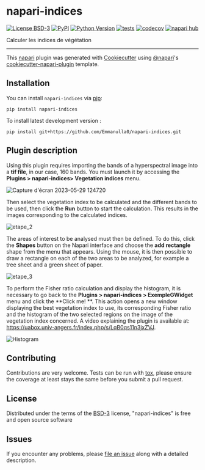 # napari-indices

[![License BSD-3](https://img.shields.io/pypi/l/napari-indices.svg?color=green)](https://github.com/Emmanulla0/napari-indices/raw/main/LICENSE)
[![PyPI](https://img.shields.io/pypi/v/napari-indices.svg?color=green)](https://pypi.org/project/napari-indices)
[![Python Version](https://img.shields.io/pypi/pyversions/napari-indices.svg?color=green)](https://python.org)
[![tests](https://github.com/Emmanulla0/napari-indices/workflows/tests/badge.svg)](https://github.com/Emmanulla0/napari-indices/actions)
[![codecov](https://codecov.io/gh/Emmanulla0/napari-indices/branch/main/graph/badge.svg)](https://codecov.io/gh/Emmanulla0/napari-indices)
[![napari hub](https://img.shields.io/endpoint?url=https://api.napari-hub.org/shields/napari-indices)](https://napari-hub.org/plugins/napari-indices)

Calculer les indices de végétation

----------------------------------

This [napari] plugin was generated with [Cookiecutter] using [@napari]'s [cookiecutter-napari-plugin] template.

<!--
Don't miss the full getting started guide to set up your new package:
https://github.com/napari/cookiecutter-napari-plugin#getting-started

and review the napari docs for plugin developers:
https://napari.org/stable/plugins/index.html
-->

## Installation

You can install `napari-indices` via [pip]:

    pip install napari-indices



To install latest development version :

    pip install git+https://github.com/Emmanulla0/napari-indices.git

## Plugin description


Using this plugin requires importing the bands of a hyperspectral image into a **tif file**, in our case, 160 bands. You must launch it by accessing the **Plugins > napari-indices> Vegetation indices** menu.

![Capture d'écran 2023-05-29 124720](https://github.com/Emmanuella0/napari-indices/assets/132358490/3b3895df-d0a7-466e-8ada-92bd4b642852)

Then select the vegetation index to be calculated and the different bands to be used, then click the **Run** button to start the calculation. This results in the images corresponding to the calculated indices.

![etape_2](https://github.com/Emmanuella0/napari-indices/assets/132358490/4875f0fc-3435-4875-ba4e-8881cb179b96)


The areas of interest to be analysed must then be defined. To do this, click the **Shapes** button on the Napari interface and choose the **add rectangle** shape from the menu that appears. Using the mouse, it is then possible to draw a rectangle on each of the two areas to be analyzed, for example a tree sheet and a green sheet of paper. 

![etape_3](https://github.com/Emmanuella0/napari-indices/assets/132358490/fc8612fe-5deb-4290-b4c3-9cac20acf1ce)


To perform the Fisher ratio calculation and display the histogram, it is necessary to go back to the **Plugins > napari-indices > ExempleGWidget** menu and click the **Click me! **. This action opens a new window displaying the best vegetation index to use, its corresponding Fisher ratio and the histogram of the two selected regions on the image of the vegetation index concerned. A video explaining the plugin is available at: https://uabox.univ-angers.fr/index.php/s/LqB0qs11n3jxZVJ.

![Histogram](https://github.com/Emmanuella0/napari-indices/assets/132358490/be176176-1972-402c-9a01-8e367347d9d8)

## Contributing

Contributions are very welcome. Tests can be run with [tox], please ensure
the coverage at least stays the same before you submit a pull request.

## License

Distributed under the terms of the [BSD-3] license,
"napari-indices" is free and open source software

## Issues

If you encounter any problems, please [file an issue] along with a detailed description.

[napari]: https://github.com/napari/napari
[Cookiecutter]: https://github.com/audreyr/cookiecutter
[@napari]: https://github.com/napari
[MIT]: http://opensource.org/licenses/MIT
[BSD-3]: http://opensource.org/licenses/BSD-3-Clause
[GNU GPL v3.0]: http://www.gnu.org/licenses/gpl-3.0.txt
[GNU LGPL v3.0]: http://www.gnu.org/licenses/lgpl-3.0.txt
[Apache Software License 2.0]: http://www.apache.org/licenses/LICENSE-2.0
[Mozilla Public License 2.0]: https://www.mozilla.org/media/MPL/2.0/index.txt
[cookiecutter-napari-plugin]: https://github.com/napari/cookiecutter-napari-plugin

[file an issue]: https://github.com/Emmanulla0/napari-indices/issues

[napari]: https://github.com/napari/napari
[tox]: https://tox.readthedocs.io/en/latest/
[pip]: https://pypi.org/project/pip/
[PyPI]: https://pypi.org/
